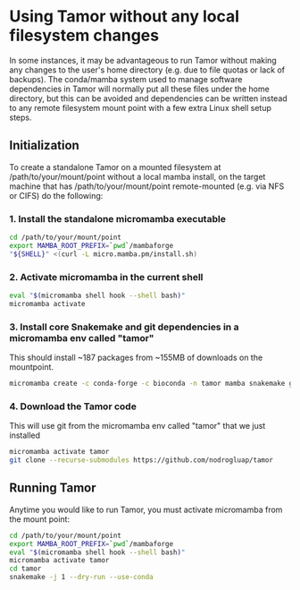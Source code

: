 # Using Tamor without any local filesystem changes

In some instances, it may be advantageous to run Tamor without making any changes to the user's home directory (e.g. due to file quotas or lack of backups). 
The conda/mamba system used to manage software dependencies in Tamor will normally put all these files under the home directory, but this can be avoided and dependencies can be written instead
to any remote filesystem mount point with a few extra Linux shell setup steps.

## Initialization
To create a standalone Tamor on a mounted filesystem at /path/to/your/mount/point without a local mamba install, on the target machine that has /path/to/your/mount/point remote-mounted (e.g. via NFS or CIFS) do the following:

### 1. Install the standalone micromamba executable

```bash
cd /path/to/your/mount/point
export MAMBA_ROOT_PREFIX=`pwd`/mambaforge
"${SHELL}" <(curl -L micro.mamba.pm/install.sh)
```

### 2. Activate micromamba in the current shell
```bash
eval "$(micromamba shell hook --shell bash)"
micromamba activate
```

### 3. Install core Snakemake and git dependencies in a micromamba env called "tamor"
This should install ~187 packages from ~155MB of downloads on the mountpoint.

```bash
micromamba create -c conda-forge -c bioconda -n tamor mamba snakemake git git-lfs wget conda=24.7.1
```

### 4. Download the Tamor code
This will use git from the micromamba env called "tamor" that we just installed

```bash
micromamba activate tamor
git clone --recurse-submodules https://github.com/nodrogluap/tamor
```

## Running Tamor
Anytime you would like to run Tamor, you must activate micromamba from the mount point:

```bash
cd /path/to/your/mount/point
export MAMBA_ROOT_PREFIX=`pwd`/mambaforge
eval "$(micromamba shell hook --shell bash)"
micromamba activate tamor
cd tamor
snakemake -j 1 --dry-run --use-conda
```
